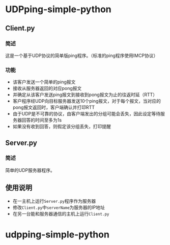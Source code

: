 # UDPping-simple-python

## Client.py
### 简述
这是一个基于UDP协议的简单版ping程序。（标准的ping程序使用IMCP协议）

### 功能
+ 该客户发送一个简单的ping报文
+ 接收从服务器返回的对应pong报文
+ 并确定从该客户发送ping报文到接收到pong报文为止的往返时延（RTT）
+ 客户程序经UDP向目标服务器发送10个ping报文，对于每个报文，当对应的pong报文返回时，客户端确认并打印RTT
+ 由于UDP是不可靠的协议，由客户端发出的分组可能会丢失，因此设定等待服务器回答的时间至多为1s
+ 如果没有收到回答，则假定该分组丢失，打印提醒

## Server.py
### 简述
简单的UDP服务器程序。

## 使用说明
+ 在一主机上运行`Server.py`程序作为服务器
+ 修改`Client.py`中`serverName`为服务器的IP地址
+ 在另一台能和服务器通信的主机上运行`Client.py`
# udpping-simple-python
